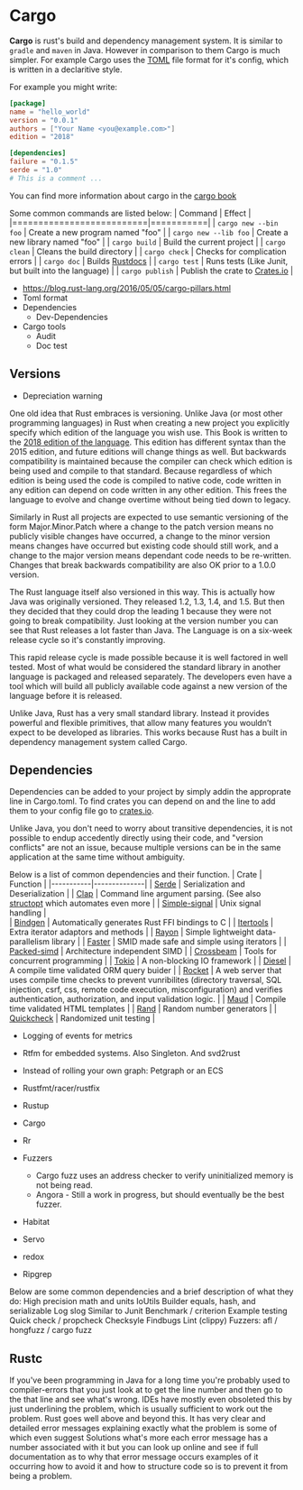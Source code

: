 # Cargo

**Cargo** is rust's build and dependency management system. It is similar to `gradle` and `maven` in Java.
However in comparison to them Cargo is much simpler. For example Cargo uses the
[TOML](https://github.com/toml-lang/toml) file format for it's config, which is written in a declaritive style.

For example you might write:
```toml
[package]
name = "hello_world"
version = "0.0.1"
authors = ["Your Name <you@example.com>"]
edition = "2018"

[dependencies]
failure = "0.1.5"
serde = "1.0"
# This is a comment ...
```

You can find more information about cargo in the [cargo book](https://doc.rust-lang.org/cargo/index.html)

Some common commands are listed below:
|  Command                 |  Effect   |
|==========================|===========|
| `cargo new --bin foo`    | Create a new program named "foo" |
| `cargo new --lib foo`    | Create a new library named "foo" |
| `cargo build`            | Build the current project |
| `cargo clean`            | Cleans the build directory |
| `cargo check`            | Checks for complication errors |
| `cargo doc`              | Builds [Rustdocs](./method_signatures.md#Rustdocs) |
| `cargo test`             | Runs tests (Like Junit, but built into the language) |
| `cargo publish`          | Publish the crate to [Crates.io](https://crates.io) |



  * https://blog.rust-lang.org/2016/05/05/cargo-pillars.html
  * Toml format
  * Dependencies
    * Dev-Dependencies
  * Cargo tools
    * Audit
    * Doc test
## Versions
  * Depreciation warning

One old idea that Rust embraces is versioning. Unlike Java (or most other programming languages) in Rust when creating a new project you explicitly specify which edition of the language you wish use. This Book is written to the [2018 edition of the language](https://hacks.mozilla.org/2018/12/rust-2018-is-here/). This edition has different syntax than the 2015 edition, and future editions will change things as well. But backwards compatibility is maintained because the compiler can check which edition is being used and compile to that standard. Because regardless of which edition is being used the code is compiled to native code, code written in any edition can depend on code written in any other edition. This frees the language to evolve and change overtime without being tied down to legacy.

Similarly in Rust all projects are expected to use semantic versioning of the form Major.Minor.Patch where a change to the patch version means no publicly visible changes have occurred, a change to the minor version means changes have occurred but existing code should still work, and a change to the major version means dependant code needs to be re-written. Changes that break backwards compatibility are also OK prior to a 1.0.0 version. 

The Rust language itself also versioned in this way. This is actually how Java was originally versioned. They released 1.2, 1.3, 1.4, and 1.5. But then they decided that they could drop the leading 1 because they were not going to break compatibility. Just looking at the version number you can see that Rust releases a lot faster than Java. The Language is on a six-week release cycle so it's constantly improving. 

This rapid release cycle is made possible because it is well factored in well tested. Most of what would be considered the standard library in another language is packaged and released separately. The developers even have a tool which will build all publicly available code against a new version of the language before it is released.

Unlike Java, Rust has a very small standard library. Instead it provides powerful and flexible primitives, that allow many features you wouldn’t expect to be developed as libraries. This works because Rust has a built in dependency management system called Cargo. 

## Dependencies

Dependencies can be added to your project by simply addin the approprate line in Cargo.toml. 
To find crates you can depend on and the line to add them to your config file go to [crates.io](https://crates.io/).

Unlike Java, you don't need to worry about transitive dependencies, it is not possible to endup accedently directly using their code,
and "version conflicts" are not an issue, because multiple versions can be in the same application at the same time without ambiguity. 

Below is a list of common dependencies and their function.
|  Crate    |   Function   |
|-----------|--------------|
| [Serde](https://serde.rs/) | Serialization and Deserialization |
| [Clap](https://clap.rs/) | Command line argument parsing. (See also [structopt](https://crates.io/crates/structopt) which automates even more |
| [Simple-signal](https://crates.io/crates/simple-signal) | Unix signal handling |  
| [Bindgen](https://rust-lang.github.io/rust-bindgen/) | Automatically generates Rust FFI bindings to C |
| [Itertools](https://crates.io/crates/itertools) | Extra iterator adaptors and methods |
| [Rayon](https://crates.io/crates/rayon) | Simple lightweight data-parallelism library |
| [Faster](https://crates.io/crates/faster) | SMID made safe and simple using iterators |
| [Packed-simd](https://rust-lang-nursery.github.io/packed_simd/packed_simd/) | Architecture independent SIMD |
| [Crossbeam](https://github.com/crossbeam-rs/crossbeam) | Tools for concurrent programming |
| [Tokio](https://tokio.rs/) | A non-blocking IO framework |
| [Diesel](https://diesel.rs/) | A compile time validated ORM query buider |
| [Rocket](https://rocket.rs/) | A web server that uses compile time checks to prevent vunribilites (directory traversal, SQL injection, csrf, css, remote code execution, misconfiguration) and verifies authentication, authorization, and input validation logic. |
| [Maud](https://maud.lambda.xyz/) | Compile time validated HTML templates |
| [Rand](https://crates.io/crates/rand) | Random number generators |
| [Quickcheck](https://crates.io/crates/quickcheck) | Randomized unit testing |
 

  * Logging of events for metrics
  * Rtfm for embedded systems. Also Singleton. And svd2rust
  * Instead of rolling your own graph: Petgraph or an ECS 
  
  * Rustfmt/racer/rustfix
  * Rustup
  * Cargo
  * Rr
  * Fuzzers
    * Cargo fuzz uses an address checker to verify uninitialized memory is not being read.
    * Angora - Still a work in progress, but should eventually be the best fuzzer.
  * Habitat
  * Servo
  * redox
  * Ripgrep

Below are some common dependencies and a brief description of what they do:
High precision math and units
IoUtils
Builder equals, hash, and serializable
Log
slog
Similar to Junit
Benchmark / criterion
Example testing
Quick check / propcheck
Checksyle
Findbugs
Lint (clippy)
Fuzzers: afl / hongfuzz / cargo fuzz

## Rustc
If you've been programming in Java for a long time you're probably used to compiler-errors that you just look at to get the line number and then go to the that line and see what's wrong. IDEs have mostly even obsoleted this by just underlining the problem, which is usually sufficient to work out the problem. Rust goes well above and beyond this. It has very clear and detailed error messages explaining exactly what the problem is some of which even suggest Solutions what's more each error message has a number associated with it but you can look up online and see if full documentation as to why that error message occurs examples of it occurring how to avoid it and how to structure code so is to prevent it from being a problem.

